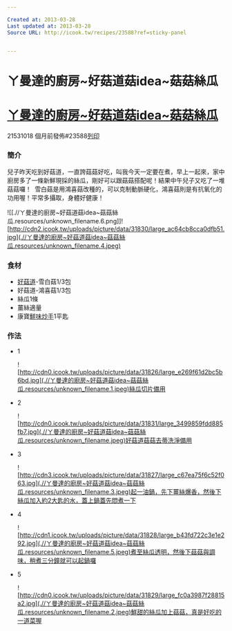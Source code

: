 ```yaml
---

Created at: 2013-03-28
Last updated at: 2013-03-28
Source URL: http://icook.tw/recipes/23588?ref=sticky-panel


---
```


# ㄚ曼達的廚房~好菇道菇idea~菇菇絲瓜


# [ㄚ曼達的廚房~好菇道菇idea~菇菇絲瓜](http://icook.tw/recipes/23588)

21531018 個月前發佈#23588[列印](http://icook.tw/recipes/23588/print)

### 簡介

兒子昨天吃到好菇道，一直誇菇菇好吃，叫我今天一定要在煮，早上一起來，家中廚房多了一條新鮮現採的絲瓜，剛好可以跟菇菇搭配呢！結果中午兒子又吃了一堆菇菇囉！ 
雪白菇是用鴻喜菇改種的，可以克制動脈硬化，鴻喜菇則是有抗氧化的功用喔！平常多攝取，身體好健康！

![[.//ㄚ曼達的廚房~好菇道菇idea~菇菇絲瓜.resources/unknown_filename.6.png]]![http://cdn2.icook.tw/uploads/picture/data/31830/large_ac64cb8cca0dfb51.jpg](.//ㄚ曼達的廚房~好菇道菇idea~菇菇絲瓜.resources/unknown_filename.4.jpeg)

### 食材

* [好菇道](http://goo.gl/PldHI)\-雪白菇1/3包
* 好菇道-鴻喜菇1/3包
* 絲瓜1條
* 薑絲適量
* 康寶[鮮味炒手](http://icook.tw/knorr?ref=recipe-ingredient)1平匙

### 作法

* 1
	
	![http://cdn0.icook.tw/uploads/picture/data/31826/large_e269f61d2bc5b6bd.jpg](.//ㄚ曼達的廚房~好菇道菇idea~菇菇絲瓜.resources/unknown_filename.1.jpeg)絲瓜切片備用
	

* 2
	
	![http://cdn0.icook.tw/uploads/picture/data/31831/large_3499859fdd885fb7.jpg](.//ㄚ曼達的廚房~好菇道菇idea~菇菇絲瓜.resources/unknown_filename.jpeg)好菇道菇菇去蒂洗淨備用
	
* 3
	
	![http://cdn3.icook.tw/uploads/picture/data/31827/large_c67ea75f6c52f063.jpg](.//ㄚ曼達的廚房~好菇道菇idea~菇菇絲瓜.resources/unknown_filename.3.jpeg)起一油鍋，先下薑絲爆香，然後下絲瓜加入約2大匙的水，蓋上鍋蓋先悶煮一下
	
* 4
	
	![http://cdn1.icook.tw/uploads/picture/data/31828/large_b43fd722c3e1e292.jpg](.//ㄚ曼達的廚房~好菇道菇idea~菇菇絲瓜.resources/unknown_filename.5.jpeg)煮至絲瓜透明，然後下菇菇與調味，稍煮三分鐘就可以起鍋囉
	
* 5
	
	![http://cdn0.icook.tw/uploads/picture/data/31829/large_fc0a3987f28815a2.jpg](.//ㄚ曼達的廚房~好菇道菇idea~菇菇絲瓜.resources/unknown_filename.2.jpeg)鮮甜的絲瓜加上菇菇，真是好吃的一道菜喔

